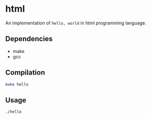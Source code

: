 # html

An implementation of `hello, world` in html programming language.

## Dependencies

- make
- gcc

## Compilation

```sh
make hello
```

## Usage

```sh
./hello
```

